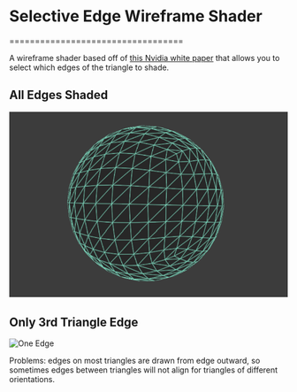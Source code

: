 # Selective Edge Wireframe Shader
==================================

A wireframe shader based off of [this Nvidia white paper](http://developer.download.nvidia.com/SDK/10/direct3d/Source/SolidWireframe/Doc/SolidWireframe.pdf) that allows you to select which edges of the triangle to shade.

## All Edges Shaded
![All Edges](./All_Edges.PNG)

## Only 3rd Triangle Edge
![One Edge](./SelecedEdge.PNG)

Problems: edges on most triangles are drawn from edge outward, so sometimes edges between triangles will not align for triangles of different orientations.